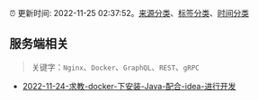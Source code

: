 :alarm_clock: 更新时间: 2022-11-25 02:37:52。[来源分类](../README.md)、[标签分类](../TAGS.md)、[时间分类](../TIMELINE.md)

## 服务端相关


> 关键字：`Nginx`、`Docker`、`GraphQL`、`REST`、`gRPC`



- [2022-11-24-求教-docker-下安装-Java-配合-idea-进行开发](https://www.v2ex.com/t/897749) 